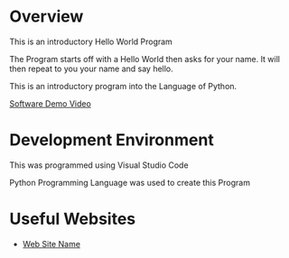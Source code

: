 # Overview

This is an introductory Hello World Program

The Program starts off with a Hello World then asks for your name. It will then repeat to you your name and say hello.

This is an introductory program into the Language of Python.

[Software Demo Video](https://youtu.be/U5cRBHstmfg)

# Development Environment

This was programmed using Visual Studio Code

Python Programming Language was used to create this Program

# Useful Websites

* [Web Site Name](https://www.pythoncheatsheet.org/cheatsheet/basics)